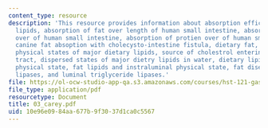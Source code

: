 ```yaml
---
content_type: resource
description: 'This resource provides information about absorption efficiency of dietary
  lipids, absorption of fat over length of human small intestine, absorption of carbohydrate
  over of human small intestine, absorption of protien over of human small intestine,
  canine fat absoption with cholecysto-intestine fistula, dietary fat, fat digestion,
  physical states of major dietary lipids, source of cholestrol entering the gastrointestinal
  tract, dispersed states of major dietry lipids in water, dietary lipids and instrumental
  physical state, fat lipids and instraluminal physical state, fat disestion: the
  lipases, and luminal triglyceride lipases.'
file: https://ol-ocw-studio-app-qa.s3.amazonaws.com/courses/hst-121-gastroenterology-fall-2005/10e96e0984aa677b9f3037d1ca0c5567_03_carey.pdf
file_type: application/pdf
resourcetype: Document
title: 03_carey.pdf
uid: 10e96e09-84aa-677b-9f30-37d1ca0c5567
---
```


